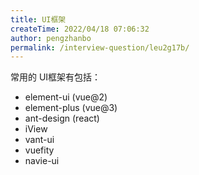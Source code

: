 ```yaml
---
title: UI框架
createTime: 2022/04/18 07:06:32
author: pengzhanbo
permalink: /interview-question/leu2g17b/
---
```


常用的 UI框架有包括：

- element-ui (vue@2)
- element-plus (vue@3)
- ant-design (react)
- iView
- vant-ui
- vuefity
- navie-ui
